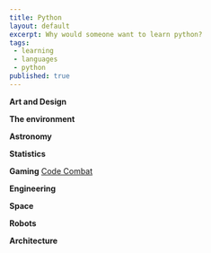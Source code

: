 ```yaml
---
title: Python
layout: default
excerpt: Why would someone want to learn python?
tags:
 - learning
 - languages
 - python
published: true
---
```


**Art and Design**

**The environment** 

<!-- 
http://www.bioon.com/biosite/bio/Ecology/Software/Software.html 
Site not user friendly :(
-->

**Astronomy**

**Statistics**

**Gaming** [Code Combat](http://codecombat.com/)

<!--
http://snake-tutorial.zeespencer.com.s3-website-us-west-2.amazonaws.com/lesson-1/
tutorials not really a thing that goes here
-->

**Engineering**

**Space**

**Robots**

**Architecture**